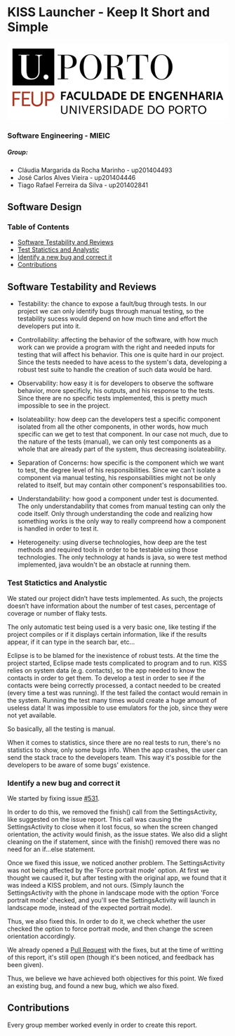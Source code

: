 # KISS Launcher - Keep It Short and Simple

![FEUP's logo](Images/feup.png)

### Software Engineering - MIEIC

##### Group:
* Cláudia Margarida da Rocha Marinho - up201404493
* José Carlos Alves Vieira - up201404446
* Tiago Rafael Ferreira da Silva - up201402841

## Software Design

### Table of Contents
* [Software Testability and Reviews](#Software-Testability-and-Reviews)
* [Test Statictics and Analystic](#test-statictics-and-analystic)
* [Identify a new bug and correct it](#identify-a-new-bug-and-correct-it)
* [Contributions](#contributions)

## Software Testability and Reviews
* Testability: the chance to expose a fault/bug through tests. In our project we can only identify bugs through manual testing, so the testability sucess would depend on how much time and effort the developers put into it.

* Controllability: affecting the behavior of the software, with how much work can we provide a program with the right and needed inputs for testing that will affect his behavior. This one is quite hard in our project. Since the tests needed to have acess to the system's data, developing a robust test suite to handle the creation of such data would be hard.

* Observability: how easy it is for developers to observe the software behavior, more specificly, his outputs, and his response to the tests. Since there are no specific tests implemented, this is pretty much impossible to see in the project.

* Isolateability: how deep can the developers test a specific component isolated from all the other components, in other words, how much specific can we get to test that component. In our case not much, due to the nature of the tests (manual), we can only test components as a whole that are already part of the system, thus decreasing isolateability.

* Separation of Concerns: how specific is the component which we want to test, the degree level of his responsibilities. Since we can't isolate a component via manual testing, his responsabilities might not be only related to itself, but may contain other component's responsabilities too.

* Understandability: how good a component under test is documented. The only understandability that comes from manual testing can only the code itself. Only through understanding the code and realizing how something works is the only way to really compreend how a component is handled in order to test it.

* Heterogeneity: using diverse technologies, how deep are the test methods and required tools in order to be testable using those technologies. The only technology at hands is java, so were test method implemented, java wouldn't be an obstacle at running them.

### Test Statictics and Analystic
We stated our project didn’t have tests implemented. As such, the projects doesn’t have information about the number of test cases, percentage of coverage or number of flaky tests.

The only automatic test being used is a very basic one, like testing if the project compiles or if it displays certain information, like if the results appear, if it can type in the search bar, etc...

Eclipse is to be blamed for the inexistence of robust tests. At the time the project started, Eclipse made tests complicated to program and to run. KISS relies on system data (e.g. contacts), so the app needed to know the contacts in order to get them. To develop a test in order to see if the contacts were being correctly processed, a contact needed to be created (every time a test was running). If the test failed the contact would remain in the system. Running the test many times would create a huge amount of useless data! It was impossible to use emulators for the job, since they were not yet available.

So basically, all the testing is manual.

When it comes to statistics, since there are no real tests to run, there's no statistics to show, only some bugs info. When the app crashes, the user can send the stack trace to the developers team. This way it's possible for the developers to be aware of some bugs' existence.


### Identify a new bug and correct it
We started by fixing issue [#531](https://github.com/Neamar/KISS/issues/531).

In order to do this, we removed the finish() call from the SettingsActivity, like suggested on the issue report. This call was causing the SettingsActivity to close when it lost focus, so when the screen changed orientation, the activity would finish, as the issue states. We also did a slight cleaning on the if statement, since with the finish() removed there was no need for an if...else statement.

Once we fixed this issue, we noticed another problem. The SettingsActivity was not being affected by the 'Force portrait mode' option. At first we thought we caused it, but after testing with the original app, we found that it was indeed a KISS problem, and not ours. (Simply launch the SettingsActivity with the phone in landscape mode with the option 'Force portrait mode' checked, and you'll see the SettingsActivity will launch in landscape mode, instead of the expected portrait mode).

Thus, we also fixed this. In order to do it, we check whether the user checked the option to force portrait mode, and then change the screen orientation accordingly.

We already opened a [Pull Request](https://github.com/Neamar/KISS/pull/559) with the fixes, but at the time of writting of this report, it's still open (though it's been noticed, and feedback has been given).

Thus, we believe we have achieved both objectives for this point. We fixed an existing bug, and found a new bug, which we also fixed.

## Contributions
Every group member worked evenly in order to create this report.
